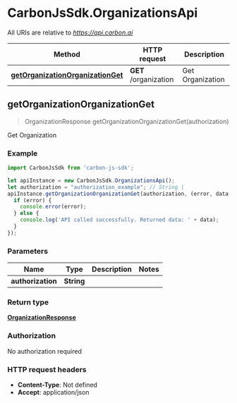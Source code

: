 # CarbonJsSdk.OrganizationsApi

All URIs are relative to *https://api.carbon.ai*

Method | HTTP request | Description
------------- | ------------- | -------------
[**getOrganizationOrganizationGet**](OrganizationsApi.md#getOrganizationOrganizationGet) | **GET** /organization | Get Organization



## getOrganizationOrganizationGet

> OrganizationResponse getOrganizationOrganizationGet(authorization)

Get Organization

### Example

```javascript
import CarbonJsSdk from 'carbon-js-sdk';

let apiInstance = new CarbonJsSdk.OrganizationsApi();
let authorization = "authorization_example"; // String | 
apiInstance.getOrganizationOrganizationGet(authorization, (error, data, response) => {
  if (error) {
    console.error(error);
  } else {
    console.log('API called successfully. Returned data: ' + data);
  }
});
```

### Parameters


Name | Type | Description  | Notes
------------- | ------------- | ------------- | -------------
 **authorization** | **String**|  | 

### Return type

[**OrganizationResponse**](OrganizationResponse.md)

### Authorization

No authorization required

### HTTP request headers

- **Content-Type**: Not defined
- **Accept**: application/json

